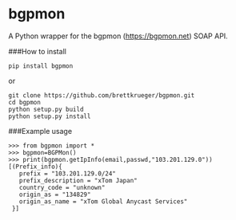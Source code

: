 # bgpmon
A Python wrapper for the bgpmon (https://bgpmon.net) SOAP API.

###How to install
```
pip install bgpmon
```
or
```
git clone https://github.com/brettkrueger/bgpmon.git
cd bgpmon
python setup.py build
python setup.py install
```

###Example usage
```
>>> from bgpmon import *
>>> bgpmon=BGPMon()
>>> print(bgpmon.getIpInfo(email,passwd,"103.201.129.0"))
[(Prefix_info){
   prefix = "103.201.129.0/24"
   prefix_description = "xTom Japan"
   country_code = "unknown"
   origin_as = "134829"
   origin_as_name = "xTom Global Anycast Services"
 }]
```
